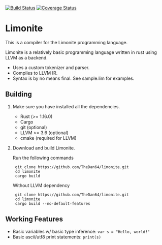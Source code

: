 [![Build Status](https://travis-ci.org/TheDan64/limonite.svg?branch=master)](https://travis-ci.org/TheDan64/limonite)
[![Coverage Status](https://coveralls.io/repos/github/TheDan64/limonite/badge.svg?branch=master)](https://coveralls.io/github/TheDan64/limonite?branch=master)

Limonite
========

This is a compiler for the Limonite programming language.

Limonite is a relatively basic programming language written in rust using LLVM as a backend.

* Uses a custom tokenizer and parser.
* Compiles to LLVM IR.
* Syntax is by no means final. See sample.lim for examples.

## Building
1. Make sure you have installed all the dependencies.
    * Rust (>= 1.16.0)
    * Cargo
    * git (optional)
    * LLVM >= 3.6 (optional)
    * cmake (required for LLVM)

2. Download and build Limonite.

    Run the following commands

        git clone https://github.com/TheDan64/limonite.git
        cd limonite
        cargo build

    Without LLVM dependency

        git clone https://github.com/TheDan64/limonite.git
        cd limonite
        cargo build --no-default-features

## Working Features
* Basic variables w/ basic type inference: `var s = "Hello, world!"`
* Basic ascii/utf8 print statements: `print(s)`
